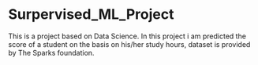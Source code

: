 # Surpervised_ML_Project
This is a project based on Data Science. In this project i am predicted the score of a student on the basis on his/her study hours, dataset is provided by The Sparks foundation.
